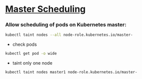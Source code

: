 # [Master Scheduling](https://stackoverflow.com/questions/43147941/allow-scheduling-of-pods-on-kubernetes-master)
### Allow scheduling of pods on Kubernetes master:
```bash
kubectl taint nodes --all node-role.kubernetes.io/master-
```
- check pods
```bash
kubectl get pod -o wide
```
- taint only one node
```bash
kubectl taint nodes master1 node-role.kubernetes.io/master-
```
